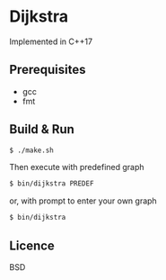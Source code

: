 # Dijkstra 

Implemented in C++17

## Prerequisites

- gcc
- fmt

## Build & Run

```bash
$ ./make.sh
```

Then execute with predefined graph

```bash
$ bin/dijkstra PREDEF
```

or, with prompt to enter your own graph

```bash
$ bin/dijkstra
```

## Licence

BSD